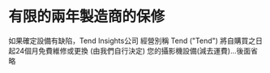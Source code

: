 # 有限的兩年製造商的保修

如果確定設備有缺陷，Tend Insights公司 經營別稱 Tend \("Tend"\) 將自購買之日起24個月免費維修或更換 \(由我們自行決定\) 您的攝影機設備\(減去運費\)...後面省略


